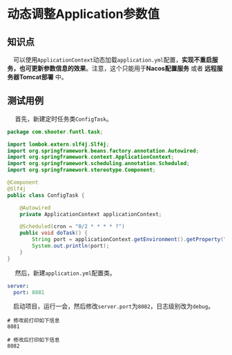 # 动态调整Application参数值

## 知识点

​	　可以使用`ApplicationContext`动态加载`application.yml`配置，**实现不重启服务，也可更新参数信息的效果**。注意，这个只能用于**Nacos配置服务** 或者 **远程服务器Tomcat部署** 中。



## 测试用例

​	　首先，新建定时任务类`ConfigTask`。

```java
package com.shooter.funtl.task;

import lombok.extern.slf4j.Slf4j;
import org.springframework.beans.factory.annotation.Autowired;
import org.springframework.context.ApplicationContext;
import org.springframework.scheduling.annotation.Scheduled;
import org.springframework.stereotype.Component;

@Component
@Slf4j
public class ConfigTask {

    @Autowired
    private ApplicationContext applicationContext;

    @Scheduled(cron = "0/2 * * * * ?")
    public void doTask() {
        String port = applicationContext.getEnvironment().getProperty("server.port");
        System.out.println(port);
    }
}
```

​	　然后，新建`application.yml`配置类。

```yaml
server:
  port: 8081
```

​	　启动项目，运行一会，然后修改`server.port`为`8082`，日志级别改为`debug`。

```shell
# 修改前打印如下信息
8081

# 修改后打印如下信息
8082
```

